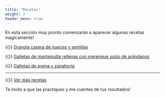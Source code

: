 ```yaml
---
title: "Recetas"
weight: 3
header_menu: true
---
```


En esta sección muy pronto comenzarán a aparecer algunas recetas mágicamente!

{{<icon class="fa fa-hand-o-right">}}&nbsp;[Granola casera de nueces y semillas](recipes/granola_nueces_semillas)

{{<icon class="fa fa-hand-o-right">}}&nbsp;[Galletas de mantequilla rellenas con merengue suizo de arándanos](recipes/galletas_mantequilla_con_merengue_de_arandanos)

{{<icon class="fa fa-hand-o-right">}}&nbsp;[Galletas de avena y zanahoria](recipes/galletas_avena_y_zanahoria)

__________________________________________
{{<icon class="fa fa-hand-o-right">}}&nbsp;[Ver más recetas](recipes)

Te invito a que las practiques y me cuentes de tus resultados!






